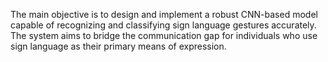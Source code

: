 The main objective is to design and implement a robust CNN-based model capable of recognizing and classifying sign language gestures accurately. The system aims to bridge the communication gap for individuals who use sign language as their primary means of expression.
